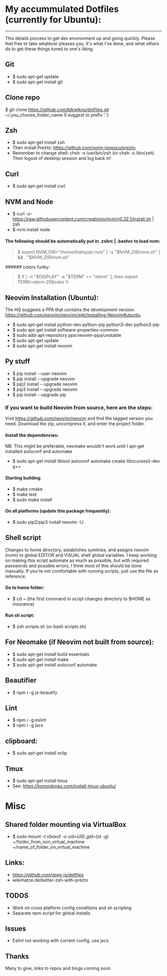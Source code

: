 # My accummulated Dotfiles (currently for Ubuntu):
---
This details process to get dev environment up and going quickly. 
Please feel free to take whatever pleases you, it's what I've done,
and what others do to get these things tuned to one's liking. 

## Git
* $ sudo apt-get update
* $ sudo apt-get install git

## Clone repo
$ git clone https://github.com/blkwtkns/dotfiles.git ~/.you_choose_folder_name (I suggest to prefix '.')

## Zsh
* $ sudo apt-get install zsh
* Then install Prezto: https://github.com/sorin-ionescu/prezto 
* Remember to change shell: chsh -s /usr/bin/zsh (or chsh -s /bin/zsh)
Then logout of desktop session and log back in!

## Curl
* $ sudo apt-get install curl 

## NVM and Node
* $ curl -o- https://raw.githubusercontent.com/creationix/nvm/v0.32.1/install.sh | zsh 
* $ nvm install node

#### The following should be automatically put in .zshrc | .bashrc to load nvm:
> $ export NVM_DIR="/home/blahque/.nvm"
> [ -s "$NVM_DIR/nvm.sh" ] && . "$NVM_DIR/nvm.sh"  

#####If colors funky:
>$ if [ -n "$DISPLAY" -a "$TERM" == "xterm" ]; then
>    export TERM=xterm-256color
>  fi

## Neovim Installation (Ubuntu):
The HQ suggests a PPA that contains the development version:
https://github.com/neovim/neovim/wiki/Installing-Neovim#ubuntu

* $ sudo apt-get install python-dev python-pip python3-dev python3-pip
* $ sudo apt-get install software-properties-common
* $ sudo add-apt-repository ppa:neovim-ppa/unstable
* $ sudo apt-get update
* $ sudo apt-get install neovim

## Py stuff
* $ pip install --user neovim
* $ pip install --upgrade neovim
* $ pip2 install --upgrade neovim
* $ pip3 install --upgrade neovim
* $ pip install --upgrade pip

### If you want to build Neovim from source, here are the steps:
Visit https://github.com/neovim/neovim and find the tagged version you need.
Download the zip, uncompress it, and enter the project folder.

#### Install the dependencies:
NB: This might be preferable, neomake wouldn't work until 
I apt-get installed autoconf and automake

* $ sudo apt-get install libtool autoconf automake cmake libncurses5-dev g++

#### Starting building
* $ make cmake
* $ make test
* $ sudo make install

#### On all platforms (update this package frequently):
* $ sudo pip2/pip3 install neovim -U

## Shell script
Changes to home directory, establishes symlinks, and
assigns neovim (nvim) to global EDITOR and VISUAL shell
global variables. I keep working on making this script
automate as much as possible, but with required passwords
and possible errors, I think most of this should be done
manually. If you're not comfortable with running scripts, 
just use the file as reference.

#### Go to home folder: 
* $ cd ~ (the first command in script changes directory to $HOME as insurance)
#### Run sh script: 
* $ zsh scripts.sh (or bash scripts.sh)

## For Neomake (if Neovim not built from source):
* $ sudo apt-get install build essentials
* $ sudo apt-get install make
* $ sudo apt-get install autoconf automake

## Beautifier
* $ npm i -g js-beautify

## Lint
* $ npm i -g eslint
* $ npm i -g jscs

## clipboard: 
* $ sudo apt-get install xclip

## Tmux
* $ sudo apt-get install tmux 
* See: https://tomordonez.com/install-tmux-ubuntu/

# Misc

## Shared folder mounting via VirtualBox
* $ sudo mount -t vboxsf -o uid=$UID,gid=$(id -g) ~/folder_from_non_virtual_machine ~/name_of_folder_on_virtual_machine

## Links:
* https://github.com/greg-js/dotfiles
* wikimatze.de/better-zsh-with-prezto

## TODOS
* Work on cross platform config conditions and sh scripting
* Separate npm script for global installs

## Issues
* Eslint not working with current config, use jscs

## Thanks
Many to give, links to repos and blogs coming soon
